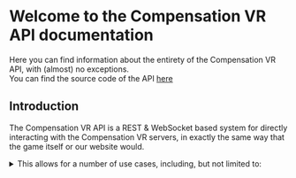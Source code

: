 # Welcome to the Compensation VR API documentation
Here you can find information about the entirety of the Compensation VR API, with (almost) no exceptions.  
You can find the source code of the API [here](https://github.com/bubby932/VigorXRAPI)  
  
## Introduction
The Compensation VR API is a REST & WebSocket based system for directly interacting with the Compensation VR servers, in exactly
the same way that the game itself or our website would.

<details>
<summary>This allows for a number of use cases, including, but not limited to:</summary>  

* Fetching data about a user, such as their username, ID, or bio.  
* Gifting users items.  
* Making purchases without logging into the game.  
* Sending messages automatically, in the vein of a Discord bot.  
* (Coming Soon) Manually downloading, modifying, and reuploading room saves to allow for more advanced operations.  

</details>